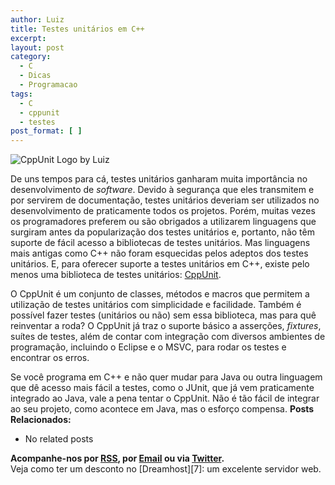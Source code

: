 ```yaml
---
author: Luiz
title: Testes unitários em C++
excerpt:
layout: post
category:
  - C
  - Dicas
  - Programacao
tags:
  - C
  - cppunit
  - testes
post_format: [ ]
---
```

![CppUnit Logo by Luiz][1]

De uns tempos para cá, testes unitários ganharam muita importância no desenvolvimento de *software*. Devido à segurança que eles transmitem e por servirem de documentação, testes unitários deveriam ser utilizados no desenvolvimento de praticamente todos os projetos. Porém, muitas vezes os programadores preferem ou são obrigados a utilizarem linguagens que surgiram antes da popularização dos testes unitários e, portanto, não têm suporte de fácil acesso a bibliotecas de testes unitários. Mas linguagens mais antigas como C++ não foram esquecidas pelos adeptos dos testes unitários. E, para oferecer suporte a testes unitários em C++, existe pelo menos uma biblioteca de testes unitários: [CppUnit][2]. 



O CppUnit é um conjunto de classes, métodos e macros que permitem a utilização de testes unitários com simplicidade e facilidade. Também é possível fazer testes (unitários ou não) sem essa biblioteca, mas para quê reinventar a roda? O CppUnit já traz o suporte básico a asserções, *fixtures*, suítes de testes, além de contar com integração com diversos ambientes de programação, incluindo o Eclipse e o MSVC, para rodar os testes e encontrar os erros.

Se você programa em C++ e não quer mudar para Java ou outra linguagem que dê acesso mais fácil a testes, como o JUnit, que já vem praticamente integrado ao Java, vale a pena tentar o CppUnit. Não é tão fácil de integrar ao seu projeto, como acontece em Java, mas o esforço compensa. 
**Posts Relacionados:** 
*   No related posts









**Acompanhe-nos por [ RSS][4], por [Email][5] ou via [Twitter][6].**  
Veja como ter um desconto no [Dreamhost][7]: um excelente servidor web.

 [1]: http://vidageek.net/wp-content/uploads/2008/03/cppunit_logo_bw.gif
 [2]: http://cppunit.sourceforge.net/cgi-bin/moin.cgi/FrontPage
 [3]: https://twitter.com/share
 [4]: http://feeds.feedburner.com/VidaGeek
 [5]: http://feedburner.google.com/fb/a/mailverify?uri=VidaGeek&loc=pt_BR
 [6]: http://twitter.com/blogvidageek

